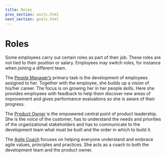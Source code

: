 ```yaml
---
title: Roles
prev_section: units.html
next_section: goals.html
---
```


# Roles

Some employees carry out certain roles as part of their job. These roles are not tied to their position or salary. Employees may switch roles, for instance when joining a different team.

The [People Manager’s](https://docs.google.com/a/stylight.de/document/d/1NP4opmfjzCr0YlWJFwzSM3dXuEGsFKvYjzFkHVBE514/edit?usp=sharing) primary task is the development of employees assigned to her. Together with the employee, she builds up a vision of his/her career. The focus is on growing her in her people skills. Here she provides employees with feedback to help them discover new areas of improvement and gives performance evaluations so she is aware of their progress.

The [Product Owner](https://docs.google.com/a/stylight.de/document/d/1wO2wXFMFK6ySFmA0gtyOnvOIZWIaIrA0pmFRNw1mr24/edit?usp=sharing) is the empowered central point of product leadership. She is the voice of the customer, has to understand the needs and priorities of the organizational stakeholders and has to communicate to the development team what must be built and the order in which to build it.

The [Agile Coach](https://docs.google.com/a/stylight.de/document/d/1uWqfweC6cncEA0dSu6Xr4stucmJUZCJpWv15eokzq2s/edit?usp=sharing) focuses on helping everyone understand and embrace agile values, principles and practices. She acts as a coach to both the development team and the product owner.